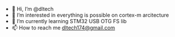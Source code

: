 - 👋 Hi, I’m @dltech
- 👀 I’m interested in everything is possible on cortex-m arcitecture
- 🌱 I’m currently learning STM32 USB OTG FS lib
- 📫 How to reach me dltech174@gmail.com

<!---
dltech/dltech is a ✨ special ✨ repository because its `README.md` (this file) appears on your GitHub profile.
You can click the Preview link to take a look at your changes.
--->
